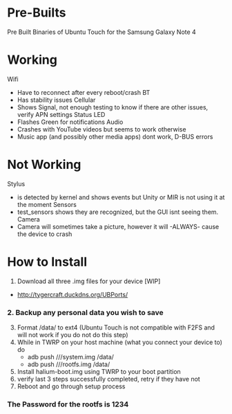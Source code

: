 # Pre-Builts
Pre Built Binaries of Ubuntu Touch for the Samsung Galaxy Note 4

# Working
Wifi 
  - Have to reconnect after every reboot/crash
BT 
  - Has stability issues
Cellular 
  - Shows Signal, not enough testing to know if there are other issues, verify APN settings
Status LED 
  - Flashes Green for notifications
Audio
  - Crashes with YouTube videos but seems to work otherwise
  - Music app (and possibly other media apps) dont work, D-BUS errors

# Not Working
Stylus
  - is detected by kernel and shows events but Unity or MIR is not using it at the moment
Sensors
  - test_sensors shows they are recognized, but the GUI isnt seeing them.
Camera
  - Camera will sometimes take a picture, however it will -ALWAYS- cause the device to crash

# How to Install
1. Download all three .img files for your device [WIP]
  - http://tygercraft.duckdns.org/UBPorts/
### 2. Backup any personal data you wish to save
3. Format /data/ to ext4 (Ubuntu Touch is not compatible with F2FS and will not work if you do not do this step)
4. While in TWRP on your host machine (what you connect your device to) do
   - adb push <path>/<to>/<files>/system.img /data/
   - adb push <path>/<to>/<files>/rootfs.img /data/
5. Install halium-boot.img using TWRP to your boot partition
6. verify last 3 steps successfully completed, retry if they have not
7. Reboot and go through setup process
### The Password for the rootfs is 1234
